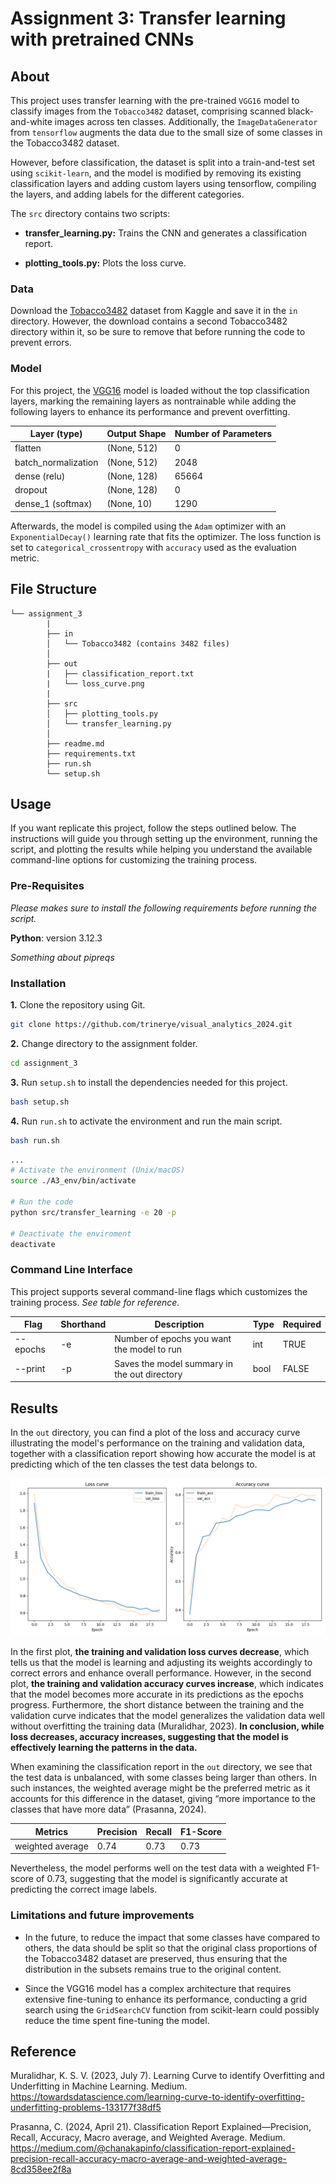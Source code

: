 # Assignment 3: Transfer learning with pretrained CNNs

## About

This project uses transfer learning with the pre-trained ``VGG16`` model to classify images from the ``Tobacco3482`` dataset, comprising scanned black-and-white images across ten classes. Additionally, the ``ImageDataGenerator`` from ``tensorflow`` augments the data due to the small size of some classes in the Tobacco3482 dataset.

However, before classification, the dataset is split into a train-and-test set using ``scikit-learn``, and the model is modified by removing its existing classification layers and adding custom layers using tensorflow, compiling the layers, and adding labels for the different categories. 

The ``src`` directory contains two scripts:

-  **transfer_learning.py:** Trains the CNN and generates a classification report.

- **plotting_tools.py:** Plots the loss curve.


### Data

Download the [Tobacco3482](https://www.kaggle.com/datasets/patrickaudriaz/tobacco3482jpg) dataset from Kaggle and save it in the ``in`` directory. However, the download contains a second Tobacco3482 directory within it, so be sure to remove that before running the code to prevent errors.

### Model

For this project, the [VGG16](https://keras.io/api/applications/vgg/) model is loaded without the top classification layers, marking the remaining layers as nontrainable while adding the following layers to enhance its performance and prevent overfitting.

|Layer (type)       |Output Shape|Number of Parameters|
|-------------------|------------|--------------------|
|flatten            |(None, 512) |0                   |
|batch_normalization|(None, 512) |2048                |
|dense (relu)       |(None, 128) |65664               |
|dropout            |(None, 128) |0                   |
|dense_1 (softmax)  |(None, 10)  |1290                |

Afterwards, the model is compiled using the ``Adam`` optimizer with an ``ExponentialDecay()`` learning rate that fits the optimizer. The loss function is set to ``categorical_crossentropy`` with ``accuracy`` used as the evaluation metric.

##  File Structure

```
└── assignment_3
        |
        ├── in
        │   └── Tobacco3482 (contains 3482 files)
        │      
        ├── out
        |   ├── classification_report.txt
        |   └── loss_curve.png
        |
        ├── src
        │   ├── plotting_tools.py
        │   └── transfer_learning.py
        │     
        ├── readme.md
        ├── requirements.txt
        ├── run.sh
        └── setup.sh
```
## Usage

If you want replicate this project, follow the steps outlined below. The instructions will guide you through setting up the environment, running the script, and plotting the results while helping you understand the available command-line options for customizing the training process. 

### Pre-Requisites

*Please makes sure to install the following requirements before running the script.*

**Python**: version 3.12.3

*Something about pipreqs*

### Installation

**1.** Clone the repository using Git.
```sh
git clone https://github.com/trinerye/visual_analytics_2024.git
```

**2.** Change directory to the assignment folder.
```sh
cd assignment_3
```

**3.** Run ``setup.sh`` to install the dependencies needed for this project. 
```sh
bash setup.sh
```
**4.** Run ``run.sh`` to activate the environment and run the main script. 
```sh
bash run.sh
```
```sh
...
# Activate the environment (Unix/macOS)
source ./A3_env/bin/activate

# Run the code
python src/transfer_learning -e 20 -p

# Deactivate the enviroment
deactivate
```

### Command Line Interface  

This project supports several command-line flags which customizes the training process. *See table for reference.*

|Flag      |Shorthand|Description                                 |Type|Required|
|----------|---------|--------------------------------------------|----|--------|
| --epochs | -e      |Number of epochs you want the model to run  |int |TRUE    |
| --print  | -p      |Saves the model summary in the out directory|bool|FALSE   |

## Results 

In the ``out`` directory, you can find a plot of the loss and accuracy curve illustrating the model's performance on the training and validation data, together with a classification report showing how accurate the model is at predicting which of the ten classes the test data belongs to. 

![plot](out/loss_curve.png)

In the first plot, **the training and validation loss curves decrease**, which tells us that the model is learning and adjusting its weights accordingly to correct errors and enhance overall performance. However, in the second plot, **the training and validation accuracy curves increase**, which indicates that the model becomes more accurate in its predictions as the epochs progress. Furthermore, the short distance between the training and the validation curve indicates that the model generalizes the validation data well without overfitting the training data (Muralidhar, 2023). **In conclusion, while loss decreases, accuracy increases, suggesting that the model is effectively learning the patterns in the data.** 

When examining the classification report in the ``out`` directory, we see that the test data is unbalanced, with some classes being larger than others. In such instances, the weighted average might be the preferred metric as it accounts for this difference in the dataset, giving “more importance to the classes that have more data” (Prasanna, 2024).

|Metrics         |Precision   |Recall|F1-Score|
|----------------|------------|------|--------|
|weighted average|0.74        |0.73  |0.73    |

Nevertheless, the model performs well on the test data with a weighted F1-score of 0.73, suggesting that the model is significantly accurate at predicting the correct image labels.

### Limitations and future improvements 

- In the future, to reduce the impact that some classes have compared to others, the data should be split so that the original class proportions of the Tobacco3482 dataset are preserved, thus ensuring that the distribution in the subsets remains true to the original content.

- Since the VGG16 model has a complex architecture that requires extensive fine-tuning to enhance its performance, conducting a grid search using the ``GridSearchCV`` function from scikit-learn could possibly reduce the time spent fine-tuning the model.

## Reference

Muralidhar, K. S. V. (2023, July 7). Learning Curve to identify Overfitting and Underfitting in Machine Learning. Medium. https://towardsdatascience.com/learning-curve-to-identify-overfitting-underfitting-problems-133177f38df5

Prasanna, C. (2024, April 21). Classification Report Explained—Precision, Recall, Accuracy, Macro average, and Weighted Average. Medium. https://medium.com/@chanakapinfo/classification-report-explained-precision-recall-accuracy-macro-average-and-weighted-average-8cd358ee2f8a



